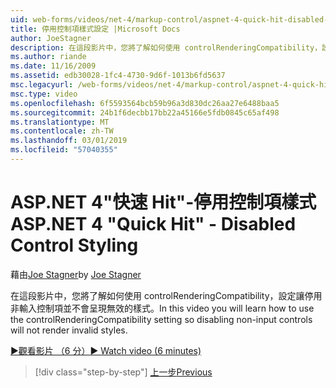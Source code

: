 ```yaml
---
uid: web-forms/videos/net-4/markup-control/aspnet-4-quick-hit-disabled-control-styling
title: 停用控制項樣式設定 |Microsoft Docs
author: JoeStagner
description: 在這段影片中，您將了解如何使用 controlRenderingCompatibility，設定讓停用非輸入控制項並不會呈現無效的樣式。
ms.author: riande
ms.date: 11/16/2009
ms.assetid: edb30028-1fc4-4730-9d6f-1013b6fd5637
msc.legacyurl: /web-forms/videos/net-4/markup-control/aspnet-4-quick-hit-disabled-control-styling
msc.type: video
ms.openlocfilehash: 6f5593564bcb59b96a3d830dc26aa27e6488baa5
ms.sourcegitcommit: 24b1f6decbb17bb22a45166e5fdb0845c65af498
ms.translationtype: MT
ms.contentlocale: zh-TW
ms.lasthandoff: 03/01/2019
ms.locfileid: "57040355"
---
```

<a name="aspnet-4-quick-hit---disabled-control-styling"></a><span data-ttu-id="f5171-103">ASP.NET 4"快速 Hit"-停用控制項樣式</span><span class="sxs-lookup"><span data-stu-id="f5171-103">ASP.NET 4 "Quick Hit" - Disabled Control Styling</span></span>
====================
<span data-ttu-id="f5171-104">藉由[Joe Stagner](https://github.com/JoeStagner)</span><span class="sxs-lookup"><span data-stu-id="f5171-104">by [Joe Stagner](https://github.com/JoeStagner)</span></span>

<span data-ttu-id="f5171-105">在這段影片中，您將了解如何使用 controlRenderingCompatibility，設定讓停用非輸入控制項並不會呈現無效的樣式。</span><span class="sxs-lookup"><span data-stu-id="f5171-105">In this video you will learn how to use the controlRenderingCompatibility setting so disabling non-input controls will not render invalid styles.</span></span> 

[<span data-ttu-id="f5171-106">&#9654;觀看影片 （6 分）</span><span class="sxs-lookup"><span data-stu-id="f5171-106">&#9654; Watch video (6 minutes)</span></span>](https://channel9.msdn.com/Blogs/ASP-NET-Site-Videos/aspnet-4-quick-hit-disabled-control-styling)

> [!div class="step-by-step"]
> [<span data-ttu-id="f5171-107">上一步</span><span class="sxs-lookup"><span data-stu-id="f5171-107">Previous</span></span>](aspnet-4-quick-hit-hidden-field-divs.md)
